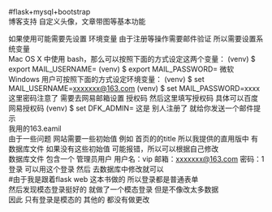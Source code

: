 #flask+mysql+bootstrap   
博客支持 自定义头像，文章带图等基本功能  

如果使用可能需要先设置 环境变量  由于注册等操作需要邮件验证  所以需要设置系统变量  
Mac OS X 中使用 bash，那么可以按照下面的方式设定这两个变量：
(venv) $ export MAIL_USERNAME=<Gmail username>
(venv) $ export MAIL_PASSWORD=<Gmail password>
微软 Windows 用户可按照下面的方式设定环境变量：
(venv) $ set MAIL_USERNAME=xxxxxxx@163.com
(venv) $ set MAIL_PASSWORD=xxxx   这里密码注意了 需要去网易邮箱设置 授权码  然后这里填写授权码  具体可以百度网易授权码
(venv) $ set DFK_ADMIN=<Gmail username>  这是 别人注册了 就给你发送一个邮件提示  
  我用的163.eamil    
  由于一些问题  网站需要一些初始值 例如 首页的的title  所以我提供的直用版中 有数据库文件   如果没有这些初始值 可能报错，所以可以根据自己修改   
  数据库文件 包含一个 管理员用户  用户名：vip  邮箱：xxxxxxx@163.com 密码：1 登录 可以用这个登录 然后 去数据库中修改就可以  
  #由于我是跟着flask web 这本书做的 所以登录都是普通表单  
  然后发现模态登录挺好的  就做了一个模态登录  但是不像改太多数据  
  因此 只有登录是模态的  其他的 都没有做更改  
 
  
  
